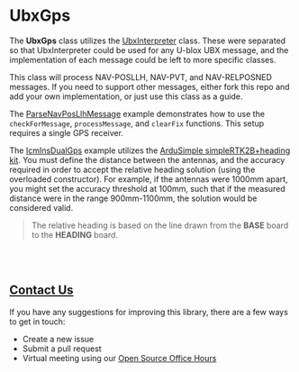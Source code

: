 # UbxGps
The **UbxGps** class utilizes the [UbxInterpreter](https://github.com/copperpunk-arduino/ubx-interpreter) class. These were separated so that UbxInterpreter could be used for any U-blox UBX message, and the implementation of each message could be left to more specific classes.

This class will process NAV-POSLLH, NAV-PVT, and NAV-RELPOSNED messages. If you need to support other messages, either fork this repo and add your own implementation, or just use this class as a guide. 

The [ParseNavPosLlhMessage](https://github.com/copperpunk-arduino/ubx-ins/tree/main/examples/ParseNavPosLlhMessage) example demonstrates how to use the `checkForMessage`, `processMessage`, and `clearFix` functions. This setup requires a single GPS receiver.

The [IcmInsDualGps](https://github.com/copperpunk-arduino/icm-ins-dual-gps) example utilizes the [ArduSimple simpleRTK2B+heading kit](https://www.ardusimple.com/product/simplertk2b-heading-basic-starter-kit-ip67/). You must define the distance between the antennas, and the accuracy required in order to accept the relative heading solution (using the overloaded constructor). For example, if the antennas were 1000mm apart, you might set the accuracy threshold at 100mm, such that if the measured distance were in the range 900mm-1100mm, the solution would be considered valid.<br>
>The relative heading is based on the line drawn from the **BASE** board to the **HEADING** board.

<br><br>
## <u>Contact Us</u>
If you have any suggestions for improving this library, there are a few ways to get in touch:<br>

*   Create a new issue
*   Submit a pull request
*   Virtual meeting using our [Open Source Office Hours](https://www.copperpunk.com/service-page/open-source-office-hours)
